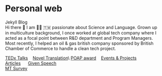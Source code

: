# Personal web 
Jekyll Blog\
Hi there :wave: I am :woman_technologist: :taiwan: passionate about Science and Language. Grown up in multiculture background, I once worked at global tech company where I acted as a focal point between R&D department and Program Managers. Most recently, I helped an oil & gas british company sponsored by British Chamber of Commerce to handle a clean tech project.

[TEDx Talks](https://www.ted.com/profiles/3699807/translator) &nbsp; &nbsp;[Novel Translation](https://issuu.com/avaruan/docs/_______________)\
[POAP award](https://www.gitpoap.io/p/0xd777e838ca719946e4bf6d65a48f0a49ad6fab1c) &nbsp; &nbsp;[Events & Projects](https://ava517.github.io/Attended.html) &nbsp; &nbsp; \
[Articles](https://ava517.medium.com) &nbsp; &nbsp; &nbsp;[Given Speech](https://www.youtube.com/watch?v=VIK8BKPsKk4)\
[MT Survey](https://ava517.github.io/Survey.html)

